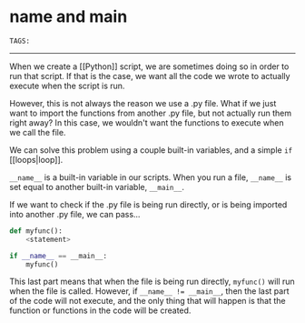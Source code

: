 # __name__ and __main__
`TAGS:`

---
When we create a [[Python]] script, we are sometimes doing so in order to run that script. If that is the case, we want all the code we wrote to actually execute when the script is run.

However, this is not always the reason we use a .py file. What if we just want to import the functions from another .py file, but not actually run them right away? In this case, we wouldn't want the functions to execute when we call the file.

We can solve this problem using a couple built-in variables, and a simple `if` [[loops|loop]]. 

`__name__` is a built-in variable in our scripts. When you run a file, `__name__` is set equal to another built-in variable, `__main__`. 
 
If we want to check if the .py file is being run directly, or is being imported into another .py file, we can pass...

```python
def myfunc():
	<statement>

if __name__ == __main__:
	myfunc()
```

This last part means that when the file is being run directly, `myfunc()` will run when the file is called. However, if `__name__ != __main__`, then the last part of the code will not execute, and the only thing that will happen is that the function or functions in the code will be created. 